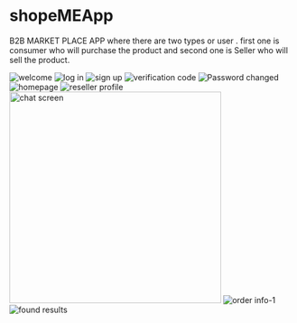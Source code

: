# shopeMEApp
B2B MARKET PLACE APP where there are two types or user .
first one is consumer who will purchase the product and second one is Seller who will sell the product.

![welcome](https://github.com/user-attachments/assets/964e56c4-bf7c-42a3-af4c-30cf17feb7e2)
![log in](https://github.com/user-attachments/assets/fea76820-04cf-4d01-aee1-57c0512af00f)
![sign up](https://github.com/user-attachments/assets/aa265eb3-714a-431f-a3a3-a3dcd040eb19)
![verification code](https://github.com/user-attachments/assets/73f200c5-5d8d-4e76-afc0-427b16b8ca87)
![Password changed](https://github.com/user-attachments/assets/35dca28a-7878-4dad-8064-47ba0f401b46)
![homepage](https://github.com/user-attachments/assets/5fe70b71-e57e-495f-bf85-250d398f51dd)
![reseller profile](https://github.com/user-attachments/assets/32a7fda1-9239-4ff7-996a-e17254773973)
<img width="375" alt="chat screen" src="https://github.com/user-attachments/assets/2e757cd1-0f09-4d08-9a03-3af860ed19e5">
![order info-1](https://github.com/user-attachments/assets/25c8abaa-98b5-4de6-8d77-e71ba82e37a5)
![found results](https://github.com/user-attachments/assets/02abf96b-a36f-4876-918b-3ffe7dd950c2)

